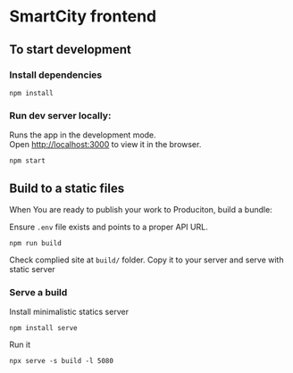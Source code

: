 # SmartCity frontend

## To start development

### Install dependencies
```shell script
npm install
```


### Run dev server locally:

Runs the app in the development mode.<br />
Open [http://localhost:3000](http://localhost:3000) to view it in the browser.

```shell script
npm start
```


## Build to a static files

When You are ready to publish your work to Produciton, build a bundle:

Ensure `.env` file exists and points to a proper API URL.

```shell script
npm run build
```
Check complied site at `build/` folder. Copy it to your server and serve with static server



### Serve a build
Install minimalistic statics server
```
npm install serve
```

Run it
```shell
npx serve -s build -l 5080
```